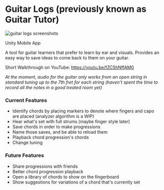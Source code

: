 # Guitar Logs (previously known as Guitar Tutor)

![guitar logs screenshots](https://github.com/user-attachments/assets/ca9584ed-7ee2-4595-bc89-efbf051b2268)

Unity Mobile App

A tool for guitar learners that prefer to learn by ear and visuals. Provides an easy way to save ideas to come back to them on your guitar.

Short Walkthrough on YouTube:
https://youtu.be/fZCShNffAM0

*At the moment, audio for the guitar only works from an open string in standard tuning up to the 7th fret for each string (haven't spent the time to record all the notes in a good treated room yet)*

### Current Features

- Identify chords by placing markers to denote where fingers and capo are placed (analyzer algorithm is a WIP)
- Hear what's set with full strums (maybe finger style later)
- Save chords in order to make progressions
- Name those saves, and be able to reload them
- Playback chord progression's chords
- Change tuning

### Future Features

- Share progressions with friends
- Better chord progression playback
- Open a library of chords to show on the fingerboard
- Show suggestions for variations of a chord that's currently set
